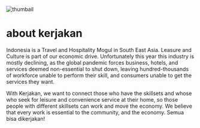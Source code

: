 ![thumbail](https://www.dropbox.com/s/bcv3uy2mx4kdvzz/Thumbnail_Kerjakan.png?dl=0)

# about kerjakan

Indonesia is a Travel and Hospitality Mogul in South East Asia. Leasure and Culture is part of our economic drive. Unfortunately this year this industry is mostly declining, as the global pandemic forces business, hotels, and services deemed non-essential to shut down, leaving hundred-thousands of workforce unable to perform their skill, and consumers unable to get the services they want.

With Kerjakan, we want to connect those who have the skillsets and whose who seek for leisure and convenience service at their home, so those people with different skillsets can work and move the economy. We believe that every work is essential to the community, and the economy. Semua bisa dikerjakan!

